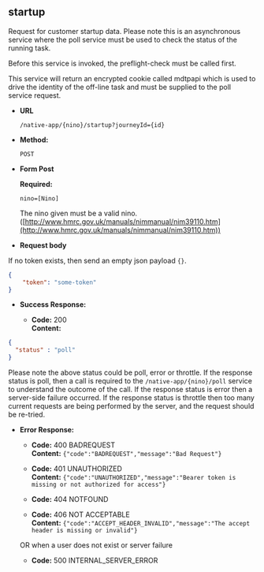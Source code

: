 startup
----
  Request for customer startup data. Please note this is an asynchronous service where the poll service must be used to check the status of the running task.

  Before this service is invoked, the preflight-check must be called first.

  This service will return an encrypted cookie called mdtpapi which is used to drive the identity of the off-line task and must be supplied to the poll service request.

  
* **URL**

  `/native-app/{nino}/startup?journeyId={id}`

* **Method:**
  
  `POST`
  
*  **Form Post**

   **Required:**

   `nino=[Nino]`

   The nino given must be a valid nino. ([http://www.hmrc.gov.uk/manuals/nimmanual/nim39110.htm](http://www.hmrc.gov.uk/manuals/nimmanual/nim39110.htm))

*  **Request body**

If no token exists, then send an empty json payload ```{}```.

```json
{
    "token": "some-token"
}
```

* **Success Response:**

  * **Code:** 200 <br />
    **Content:** 

```json
{
  "status" : "poll"
}
```

Please note the above status could be poll, error or throttle.
If the response status is poll, then a call is required to the `/native-app/{nino}/poll` service to understand the outcome of the call.
If the response status is error then a server-side failure occurred.
If the response status is throttle then too many current requests are being performed by the server, and the request should be re-tried.

* **Error Response:**

  * **Code:** 400 BADREQUEST <br />
    **Content:** `{"code":"BADREQUEST","message":"Bad Request"}`

  * **Code:** 401 UNAUTHORIZED <br/>
    **Content:** `{"code":"UNAUTHORIZED","message":"Bearer token is missing or not authorized for access"}`

  * **Code:** 404 NOTFOUND <br/>

  * **Code:** 406 NOT ACCEPTABLE <br />
    **Content:** `{"code":"ACCEPT_HEADER_INVALID","message":"The accept header is missing or invalid"}`

  OR when a user does not exist or server failure

  * **Code:** 500 INTERNAL_SERVER_ERROR <br/>



